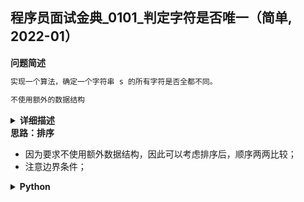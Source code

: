 ## 程序员面试金典_0101_判定字符是否唯一（简单, 2022-01）
<!--{
    "tags": ["排序"],
    "来源": "程序员面试金典",
    "编号": "0101",
    "难度": "简单",
    "标题": "判定字符是否唯一"
}-->

<summary><b>问题简述</b></summary>

```txt
实现一个算法，确定一个字符串 s 的所有字符是否全都不同。

不使用额外的数据结构
```

<details><summary><b>详细描述</b></summary>

```txt
实现一个算法，确定一个字符串 s 的所有字符是否全都不同。

示例 1：
    输入: s = "leetcode"
    输出: false 
示例 2：
    输入: s = "abc"
    输出: true

限制：
    0 <= len(s) <= 100
    如果你不使用额外的数据结构，会很加分。

来源：力扣（LeetCode）
链接：https://leetcode-cn.com/problems/is-unique-lcci
著作权归领扣网络所有。商业转载请联系官方授权，非商业转载请注明出处。
```

</details>

<!-- <div align="center"><img src="../../../_assets/xxx.png" height="300" /></div> -->

<summary><b>思路：排序</b></summary>

- 因为要求不使用额外数据结构，因此可以考虑排序后，顺序两两比较；
- 注意边界条件；

<details><summary><b>Python</b></summary>

```python
class Solution:
    def isUnique(self, astr: str) -> bool:
        if not astr: return True
        
        cs = sorted(astr)
        pre = cs[0]
        for c in cs[1:]:
            if pre == c:
                return False
            pre = c

        return True
```

</details>

